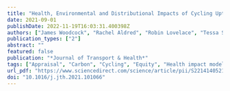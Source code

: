 ```yaml
---
title: "Health, Environmental and Distributional Impacts of Cycling Uptake: The Model Underlying the Propensity to Cycle Tool for England and Wales"
date: 2021-09-01
publishDate: 2022-11-19T16:03:31.400398Z
authors: ["James Woodcock", "Rachel Aldred", "Robin Lovelace", "Tessa Strain", "Anna Goodman"]
publication_types: ["2"]
abstract: ""
featured: false
publication: "*Journal of Transport & Health*"
tags: ["Appraisal", "Carbon", "Cycling", "Equity", "Health impact modelling"]
url_pdf: "https://www.sciencedirect.com/science/article/pii/S2214140521000967"
doi: "10.1016/j.jth.2021.101066"
---
```


